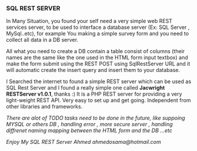### SQL REST SERVER

In Many Situation, you found your self need a very simple web REST services server, to be used to interface a database server (Ex: SQL Server , MySql..etc), for example You making a simple survey form and you need to collect all data in a DB server.

All what you need to create a DB contain a table consist of columns (their names are the same like the one used in the HTML form input textbox) and make the form submit using the REST POST using SqlRestServer URL and it will automatic create the insert query and insert them to your database.

I Searched the internet to found a simple REST server which can be used as SQL Rest Server and I found a really simple one called **Jacwright RESTServer v1.0.1**, thanks :)
It is a PHP REST server for providing a very light-weight REST API. Very easy to set up and get going. Independent from other libraries and frameworks. 

_There are alot of TODO tasks need to be done in the future, like suppoing MYSQL or others DB , handling error , more secure server , handling diffrenet naming mapping between the HTML form and the DB ...etc_

_Enjoy My SQL REST Server
Ahmed
ahmedosama@hotmail.com_